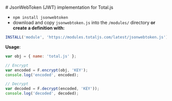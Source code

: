 # JsonWebToken (JWT) implementation for Total.js

- `npm install jsonwebtoken`
- download and copy `jsonwebtoken.js` into the `/modules/` directory __or create a definition with:__

```javascript
INSTALL('module', 'https://modules.totaljs.com/latest/jsonwebtoken.js');
```

__Usage__:

```javascript
var obj = { name: 'total.js' };

// Encrypt
var encoded = F.encrypt(obj, 'KEY');
console.log('encoded', encoded);

// Decrypt
var decoded = F.decrypt(encoded, 'KEY'));
console.log('decoded', decoded);
```
